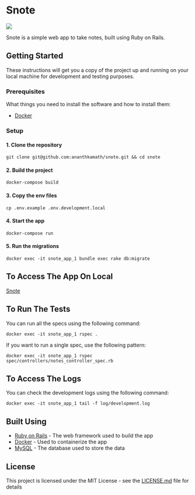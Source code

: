 # Snote
<a href="https://codeclimate.com/github/codeclimate/codeclimate/maintainability"><img src="https://api.codeclimate.com/v1/badges/a99a88d28ad37a79dbf6/maintainability" /></a>
<br/>

Snote is a simple web app to take notes, built using Ruby on Rails.

## Getting Started

These instructions will get you a copy of the project up and running on your local machine for development and testing purposes.

### Prerequisites

What things you need to install the software and how to install them:

- [Docker](https://docs.docker.com/)

### Setup

#### 1. Clone the repository

```
git clone git@github.com:ananthkamath/snote.git && cd snote
```

#### 2. Build the project

```
docker-compose build
```

#### 3. Copy the env files

```
cp .env.example .env.development.local
```

#### 4. Start the app

```
docker-compose run
```

#### 5. Run the migrations

```
docker exec -it snote_app_1 bundle exec rake db:migrate
```

## To Access The App On Local
[Snote](http://localhost:3000/)

## To Run The Tests

You can run all the specs using the following command:

```
docker exec -it snote_app_1 rspec .
```

If you want to run a single spec, use the following pattern:

```
docker exec -it snote_app_1 rspec spec/controllers/notes_controller_spec.rb
```

## To Access The Logs

You can check the development logs using the following command:

```
docker exec -it snote_app_1 tail -f log/development.log
```

## Built Using

- [Ruby on Rails](https://rubyonrails.org/) - The web framework used to build the app
- [Docker](https://www.docker.com/) - Used to containerize the app
- [MySQL](https://dev.mysql.com/) - The database used to store the data

## License

This project is licensed under the MIT License - see the [LICENSE.md](LICENSE.md) file for details
